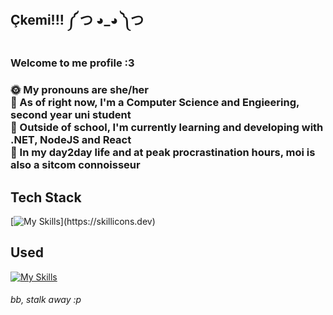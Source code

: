 <h2 >Çkemi!!! ༼ つ ◕_◕ ༽つ</h2>
<h3>Welcome to me profile :3<h3>
<p>🌞 My pronouns are she/her<br>
🩷 As of right now, I'm a Computer Science and Engieering, second year uni student <br>
🌟 Outside of school, I'm currently learning and developing with .NET, NodeJS and React<br>
🫧 In my day2day life and at peak procrastination hours, moi is also a sitcom connoisseur

## Tech Stack
[![My Skills](https://skillicons.dev/icons?i=react,vite,js,html,css,tailwind,cs,dotnet,java,nodejs,mysql,)](https://skillicons.dev)
## Used
[![My Skills](https://skillicons.dev/icons?i=figma,git,kali,postman,visualstudio,vscode,sublime)](https://skillicons.dev)
 <!-- ![b4rdh4k's Stats](https://github-readme-stats.vercel.app/api?username=b4rdh4k&theme=vue-dark&show_icons=true&hide_border=true&count_private=true) -->
<h6>bb, stalk away :p</h6>

<!--
**b4rdh4k/b4rdh4k** is a ✨ _special_ ✨ repository because its `README.md` (this file) appears on your GitHub profile.

Here are some ideas to get you started:

- 🔭 I’m currently working on ...
- 🌱 I’m currently learning ...
- 👯 I’m looking to collaborate on ...
- 🤔 I’m looking for help with ...
- 💬 Ask me about ...
- 📫 How to reach me: ...
- 😄 Pronouns: ...
- ⚡ Fun fact: ...
-->
